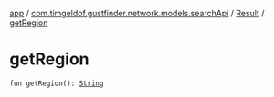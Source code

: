 [app](../../index.md) / [com.timgeldof.gustfinder.network.models.searchApi](../index.md) / [Result](index.md) / [getRegion](./get-region.md)

# getRegion

`fun getRegion(): `[`String`](https://kotlinlang.org/api/latest/jvm/stdlib/kotlin/-string/index.html)